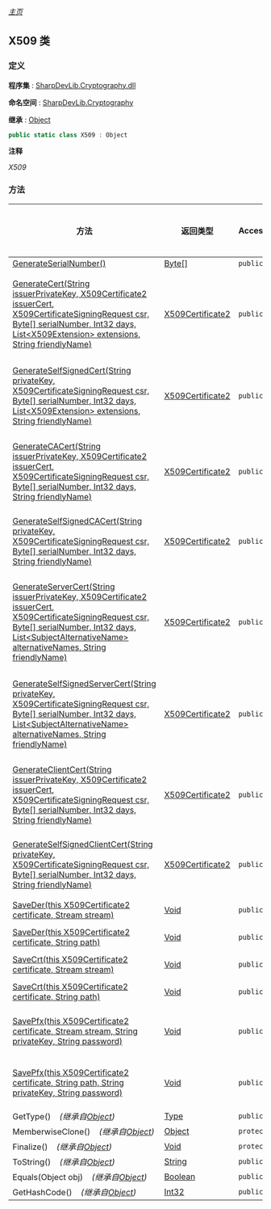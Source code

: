 ###### [主页](./Index.md "主页")

## X509 类

### 定义

**程序集** : [SharpDevLib.Cryptography.dll](./SharpDevLib.Cryptography.assembly.md "SharpDevLib.Cryptography.dll")

**命名空间** : [SharpDevLib.Cryptography](./SharpDevLib.Cryptography.namespace.md "SharpDevLib.Cryptography")

**继承** : [Object](https://learn.microsoft.com/en-us/dotnet/api/system.object "Object")

``` csharp
public static class X509 : Object
```

**注释**

*X509*


### 方法

|方法|返回类型|Accessor|是否静态|参数|
|---|---|---|---|---|
|[GenerateSerialNumber()](./SharpDevLib.Cryptography.X509.GenerateSerialNumber.md "GenerateSerialNumber()")|[Byte\[\]](https://learn.microsoft.com/en-us/dotnet/api/system.byte[] "Byte\[\]")|`public`|`是`|-|
|[GenerateCert(String issuerPrivateKey, X509Certificate2 issuerCert, X509CertificateSigningRequest csr, Byte[] serialNumber, Int32 days, List\<X509Extension\> extensions, String friendlyName)](./SharpDevLib.Cryptography.X509.GenerateCert.String.X509Certificate2.X509CertificateSigningRequest.Byte.Int32.List.X509Extension.String.md "GenerateCert(String issuerPrivateKey, X509Certificate2 issuerCert, X509CertificateSigningRequest csr, Byte[] serialNumber, Int32 days, List<X509Extension> extensions, String friendlyName)")|[X509Certificate2](https://learn.microsoft.com/en-us/dotnet/api/system.security.cryptography.x509certificates.x509certificate2 "X509Certificate2")|`public`|`是`|issuerPrivateKey:PEM格式的颁发者私钥<br>issuerCert:颁发者证书<br>csr:证书签名请求<br>serialNumber:序列号<br>days:过期天数<br>extensions:扩展<br>friendlyName:友好名称|
|[GenerateSelfSignedCert(String privateKey, X509CertificateSigningRequest csr, Byte[] serialNumber, Int32 days, List\<X509Extension\> extensions, String friendlyName)](./SharpDevLib.Cryptography.X509.GenerateSelfSignedCert.String.X509CertificateSigningRequest.Byte.Int32.List.X509Extension.String.md "GenerateSelfSignedCert(String privateKey, X509CertificateSigningRequest csr, Byte[] serialNumber, Int32 days, List<X509Extension> extensions, String friendlyName)")|[X509Certificate2](https://learn.microsoft.com/en-us/dotnet/api/system.security.cryptography.x509certificates.x509certificate2 "X509Certificate2")|`public`|`是`|privateKey:PEM格式的私钥<br>csr:证书签名请求<br>serialNumber:序列号<br>days:过期天数<br>extensions:扩展<br>friendlyName:友好名称|
|[GenerateCACert(String issuerPrivateKey, X509Certificate2 issuerCert, X509CertificateSigningRequest csr, Byte[] serialNumber, Int32 days, String friendlyName)](./SharpDevLib.Cryptography.X509.GenerateCACert.String.X509Certificate2.X509CertificateSigningRequest.Byte.Int32.String.md "GenerateCACert(String issuerPrivateKey, X509Certificate2 issuerCert, X509CertificateSigningRequest csr, Byte[] serialNumber, Int32 days, String friendlyName)")|[X509Certificate2](https://learn.microsoft.com/en-us/dotnet/api/system.security.cryptography.x509certificates.x509certificate2 "X509Certificate2")|`public`|`是`|issuerPrivateKey:PEM格式的颁发者私钥<br>issuerCert:颁发者证书<br>csr:证书签名请求<br>serialNumber:序列号<br>days:过期天数<br>friendlyName:友好名称|
|[GenerateSelfSignedCACert(String privateKey, X509CertificateSigningRequest csr, Byte[] serialNumber, Int32 days, String friendlyName)](./SharpDevLib.Cryptography.X509.GenerateSelfSignedCACert.String.X509CertificateSigningRequest.Byte.Int32.String.md "GenerateSelfSignedCACert(String privateKey, X509CertificateSigningRequest csr, Byte[] serialNumber, Int32 days, String friendlyName)")|[X509Certificate2](https://learn.microsoft.com/en-us/dotnet/api/system.security.cryptography.x509certificates.x509certificate2 "X509Certificate2")|`public`|`是`|privateKey:PEM格式的私钥<br>csr:证书签名请求<br>serialNumber:序列号<br>days:过期天数<br>friendlyName:友好名称|
|[GenerateServerCert(String issuerPrivateKey, X509Certificate2 issuerCert, X509CertificateSigningRequest csr, Byte[] serialNumber, Int32 days, List\<SubjectAlternativeName\> alternativeNames, String friendlyName)](./SharpDevLib.Cryptography.X509.GenerateServerCert.String.X509Certificate2.X509CertificateSigningRequest.Byte.Int32.List.SubjectAlternativeName.String.md "GenerateServerCert(String issuerPrivateKey, X509Certificate2 issuerCert, X509CertificateSigningRequest csr, Byte[] serialNumber, Int32 days, List<SubjectAlternativeName> alternativeNames, String friendlyName)")|[X509Certificate2](https://learn.microsoft.com/en-us/dotnet/api/system.security.cryptography.x509certificates.x509certificate2 "X509Certificate2")|`public`|`是`|issuerPrivateKey:PEM格式的颁发者私钥<br>issuerCert:颁发者证书<br>csr:证书签名请求<br>serialNumber:序列号<br>days:过期天数<br>alternativeNames:SubjectAlternativeName集合<br>friendlyName:友好名称|
|[GenerateSelfSignedServerCert(String privateKey, X509CertificateSigningRequest csr, Byte[] serialNumber, Int32 days, List\<SubjectAlternativeName\> alternativeNames, String friendlyName)](./SharpDevLib.Cryptography.X509.GenerateSelfSignedServerCert.String.X509CertificateSigningRequest.Byte.Int32.List.SubjectAlternativeName.String.md "GenerateSelfSignedServerCert(String privateKey, X509CertificateSigningRequest csr, Byte[] serialNumber, Int32 days, List<SubjectAlternativeName> alternativeNames, String friendlyName)")|[X509Certificate2](https://learn.microsoft.com/en-us/dotnet/api/system.security.cryptography.x509certificates.x509certificate2 "X509Certificate2")|`public`|`是`|privateKey:PEM格式的私钥<br>csr:证书签名请求<br>serialNumber:序列号<br>days:过期天数<br>alternativeNames:SubjectAlternativeName集合<br>friendlyName:友好名称|
|[GenerateClientCert(String issuerPrivateKey, X509Certificate2 issuerCert, X509CertificateSigningRequest csr, Byte[] serialNumber, Int32 days, String friendlyName)](./SharpDevLib.Cryptography.X509.GenerateClientCert.String.X509Certificate2.X509CertificateSigningRequest.Byte.Int32.String.md "GenerateClientCert(String issuerPrivateKey, X509Certificate2 issuerCert, X509CertificateSigningRequest csr, Byte[] serialNumber, Int32 days, String friendlyName)")|[X509Certificate2](https://learn.microsoft.com/en-us/dotnet/api/system.security.cryptography.x509certificates.x509certificate2 "X509Certificate2")|`public`|`是`|issuerPrivateKey:PEM格式的颁发者私钥<br>issuerCert:颁发者证书<br>csr:证书签名请求<br>serialNumber:序列号<br>days:过期天数<br>friendlyName:友好名称|
|[GenerateSelfSignedClientCert(String privateKey, X509CertificateSigningRequest csr, Byte[] serialNumber, Int32 days, String friendlyName)](./SharpDevLib.Cryptography.X509.GenerateSelfSignedClientCert.String.X509CertificateSigningRequest.Byte.Int32.String.md "GenerateSelfSignedClientCert(String privateKey, X509CertificateSigningRequest csr, Byte[] serialNumber, Int32 days, String friendlyName)")|[X509Certificate2](https://learn.microsoft.com/en-us/dotnet/api/system.security.cryptography.x509certificates.x509certificate2 "X509Certificate2")|`public`|`是`|privateKey:PEM格式的私钥<br>csr:证书签名请求<br>serialNumber:序列号<br>days:过期天数<br>friendlyName:友好名称|
|[SaveDer(this X509Certificate2 certificate, Stream stream)](./SharpDevLib.Cryptography.X509.SaveDer.thisX509Certificate2.Stream.md "SaveDer(this X509Certificate2 certificate, Stream stream)")|[Void](https://learn.microsoft.com/en-us/dotnet/api/system.void "Void")|`public`|`是`|certificate:证书<br>stream:文件流|
|[SaveDer(this X509Certificate2 certificate, String path)](./SharpDevLib.Cryptography.X509.SaveDer.thisX509Certificate2.String.md "SaveDer(this X509Certificate2 certificate, String path)")|[Void](https://learn.microsoft.com/en-us/dotnet/api/system.void "Void")|`public`|`是`|certificate:证书<br>path:文件路径|
|[SaveCrt(this X509Certificate2 certificate, Stream stream)](./SharpDevLib.Cryptography.X509.SaveCrt.thisX509Certificate2.Stream.md "SaveCrt(this X509Certificate2 certificate, Stream stream)")|[Void](https://learn.microsoft.com/en-us/dotnet/api/system.void "Void")|`public`|`是`|certificate:证书<br>stream:文件流|
|[SaveCrt(this X509Certificate2 certificate, String path)](./SharpDevLib.Cryptography.X509.SaveCrt.thisX509Certificate2.String.md "SaveCrt(this X509Certificate2 certificate, String path)")|[Void](https://learn.microsoft.com/en-us/dotnet/api/system.void "Void")|`public`|`是`|certificate:证书<br>path:文件路径|
|[SavePfx(this X509Certificate2 certificate, Stream stream, String privateKey, String password)](./SharpDevLib.Cryptography.X509.SavePfx.thisX509Certificate2.Stream.String.String.md "SavePfx(this X509Certificate2 certificate, Stream stream, String privateKey, String password)")|[Void](https://learn.microsoft.com/en-us/dotnet/api/system.void "Void")|`public`|`是`|certificate:证书<br>stream:文件流<br>privateKey:PEM格式的私钥<br>password:密码|
|[SavePfx(this X509Certificate2 certificate, String path, String privateKey, String password)](./SharpDevLib.Cryptography.X509.SavePfx.thisX509Certificate2.String.String.String.md "SavePfx(this X509Certificate2 certificate, String path, String privateKey, String password)")|[Void](https://learn.microsoft.com/en-us/dotnet/api/system.void "Void")|`public`|`是`|certificate:证书<br>path:文件路径<br>privateKey:PEM格式的私钥<br>password:密码|
|GetType()&nbsp;&nbsp;&nbsp;&nbsp;*(继承自[Object](https://learn.microsoft.com/en-us/dotnet/api/system.object "Object"))*|[Type](https://learn.microsoft.com/en-us/dotnet/api/system.type "Type")|`public`|`否`|-|
|MemberwiseClone()&nbsp;&nbsp;&nbsp;&nbsp;*(继承自[Object](https://learn.microsoft.com/en-us/dotnet/api/system.object "Object"))*|[Object](https://learn.microsoft.com/en-us/dotnet/api/system.object "Object")|`protected`|`否`|-|
|Finalize()&nbsp;&nbsp;&nbsp;&nbsp;*(继承自[Object](https://learn.microsoft.com/en-us/dotnet/api/system.object "Object"))*|[Void](https://learn.microsoft.com/en-us/dotnet/api/system.void "Void")|`protected`|`否`|-|
|ToString()&nbsp;&nbsp;&nbsp;&nbsp;*(继承自[Object](https://learn.microsoft.com/en-us/dotnet/api/system.object "Object"))*|[String](https://learn.microsoft.com/en-us/dotnet/api/system.string "String")|`public`|`否`|-|
|Equals(Object obj)&nbsp;&nbsp;&nbsp;&nbsp;*(继承自[Object](https://learn.microsoft.com/en-us/dotnet/api/system.object "Object"))*|[Boolean](https://learn.microsoft.com/en-us/dotnet/api/system.boolean "Boolean")|`public`|`否`|-|
|GetHashCode()&nbsp;&nbsp;&nbsp;&nbsp;*(继承自[Object](https://learn.microsoft.com/en-us/dotnet/api/system.object "Object"))*|[Int32](https://learn.microsoft.com/en-us/dotnet/api/system.int32 "Int32")|`public`|`否`|-|


